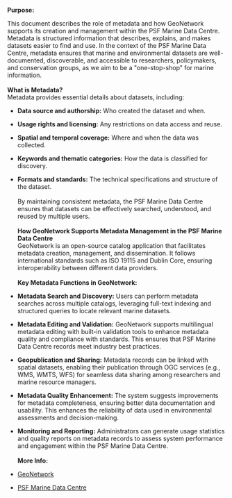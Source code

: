 **Purpose:**

This document describes the role of metadata and how GeoNetwork supports its creation and management within the PSF Marine Data Centre. Metadata is structured information that describes, explains, and makes datasets easier to find and use. In the context of the PSF Marine Data Centre, metadata ensures that marine and environmental datasets are well-documented, discoverable, and accessible to researchers, policymakers, and conservation groups, as we aim to be a "one-stop-shop" for marine information.\
\
**What is Metadata?**\
Metadata provides essential details about datasets, including:

- **Data source and authorship:** Who created the dataset and when.

- **Usage rights and licensing:** Any restrictions on data access and reuse.

- **Spatial and temporal coverage:** Where and when the data was collected.

- **Keywords and thematic categories:** How the data is classified for discovery.

- **Formats and standards:** The technical specifications and structure of the dataset.\
  \
  By maintaining consistent metadata, the PSF Marine Data Centre ensures that datasets can be effectively searched, understood, and reused by multiple users.\
  \
  **How GeoNetwork Supports Metadata Management in the PSF Marine Data Centre**\
  GeoNetwork is an open-source catalog application that facilitates metadata creation, management, and dissemination. It follows international standards such as ISO 19115 and Dublin Core, ensuring interoperability between different data providers.\
  \
  **Key Metadata Functions in GeoNetwork:**

- **Metadata Search and Discovery:** Users can perform metadata searches across multiple catalogs, leveraging full-text indexing and structured queries to locate relevant marine datasets.

- **Metadata Editing and Validation:** GeoNetwork supports multilingual metadata editing with built-in validation tools to enhance metadata quality and compliance with standards. This ensures that PSF Marine Data Centre records meet industry best practices.

- **Geopublication and Sharing:** Metadata records can be linked with spatial datasets, enabling their publication through OGC services (e.g., WMS, WMTS, WFS) for seamless data sharing among researchers and marine resource managers.

- **Metadata Quality Enhancement:** The system suggests improvements for metadata completeness, ensuring better data documentation and usability. This enhances the reliability of data used in environmental assessments and decision-making.

- **Monitoring and Reporting:** Administrators can generate usage statistics and quality reports on metadata records to assess system performance and engagement within the PSF Marine Data Centre.\
  \
  **More Info:**

- [GeoNetwork](https://geonetwork-opensource.org/)

- [PSF Marine Data Centre](https://marinedata.psf.ca/data/)

